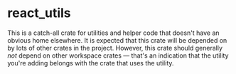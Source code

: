 # react_utils

This is a catch-all crate for utilities and helper code that doesn't have an obvious home elsewhere.
It is expected that this crate will be depended on by lots of other crates in the project. However,
this crate should generally *not* depend on other workspace crates — that's an indication that the
utility you're adding belongs with the crate that uses the utility.